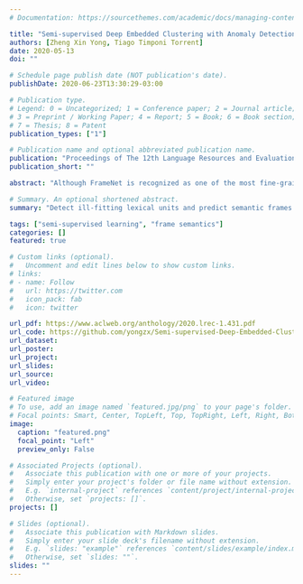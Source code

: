 ```yaml
---
# Documentation: https://sourcethemes.com/academic/docs/managing-content/

title: "Semi-supervised Deep Embedded Clustering with Anomaly Detection for Semantic Frame Induction"
authors: [Zheng Xin Yong, Tiago Timponi Torrent]
date: 2020-05-13
doi: ""

# Schedule page publish date (NOT publication's date).
publishDate: 2020-06-23T13:30:29-03:00

# Publication type.
# Legend: 0 = Uncategorized; 1 = Conference paper; 2 = Journal article;
# 3 = Preprint / Working Paper; 4 = Report; 5 = Book; 6 = Book section;
# 7 = Thesis; 8 = Patent
publication_types: ["1"]

# Publication name and optional abbreviated publication name.
publication: "Proceedings of The 12th Language Resources and Evaluation Conference (LREC)"
publication_short: ""

abstract: "Although FrameNet is recognized as one of the most fine-grained lexical databases, its coverage of lexical units is still limited. To tackle this issue, we propose a two-step frame induction process: for a set of lexical units not yet present in Berkeley FrameNet data release 1.7, first remove those that cannot fit into any existing semantic frame in FrameNet; then, assign the remaining lexical units to their correct frames. We also present the Semi-supervised Deep Embedded Clustering with Anomaly Detection (SDEC-AD) model—an algorithm that maps high-dimensional contextualized vector representations of lexical units to a low-dimensional latent space for better frame prediction and uses reconstruction error to identify lexical units that cannot evoke frames in FrameNet. SDEC-AD outperforms the state-of-the-art methods in both steps of the frame induction process. Empirical results also show that definitions provide contextual information for representing and characterizing the frame membership of lexical units."

# Summary. An optional shortened abstract.
summary: "Detect ill-fitting lexical units and predict semantic frames with the Semi-supervised Deep Embedded Clustering with Anomaly Detection (SDEC-AD)."

tags: ["semi-supervised learning", "frame semantics"]
categories: []
featured: true

# Custom links (optional).
#   Uncomment and edit lines below to show custom links.
# links:
# - name: Follow
#   url: https://twitter.com
#   icon_pack: fab
#   icon: twitter

url_pdf: https://www.aclweb.org/anthology/2020.lrec-1.431.pdf
url_code: https://github.com/yongzx/Semi-supervised-Deep-Embedded-Clustering-with-Anomaly-Detection-for-Semantic-Frame-Induction
url_dataset:
url_poster:
url_project:
url_slides:
url_source:
url_video:

# Featured image
# To use, add an image named `featured.jpg/png` to your page's folder.
# Focal points: Smart, Center, TopLeft, Top, TopRight, Left, Right, BottomLeft, Bottom, BottomRight.
image:
  caption: "featured.png"
  focal_point: "Left"
  preview_only: False

# Associated Projects (optional).
#   Associate this publication with one or more of your projects.
#   Simply enter your project's folder or file name without extension.
#   E.g. `internal-project` references `content/project/internal-project/index.md`.
#   Otherwise, set `projects: []`.
projects: []

# Slides (optional).
#   Associate this publication with Markdown slides.
#   Simply enter your slide deck's filename without extension.
#   E.g. `slides: "example"` references `content/slides/example/index.md`.
#   Otherwise, set `slides: ""`.
slides: ""
---
```

